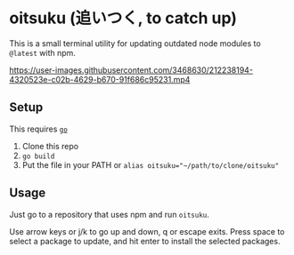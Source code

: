 # oitsuku (追いつく, to catch up)

This is a small terminal utility for updating outdated node modules to `@latest` with npm.

https://user-images.githubusercontent.com/3468630/212238194-4320523e-c02b-4629-b670-91f686c95231.mp4

## Setup

This requires [`go`](https://go.dev/)

1. Clone this repo
1. `go build`
1. Put the file in your PATH or `alias oitsuku="~/path/to/clone/oitsuku"`

## Usage

Just go to a repository that uses npm and run `oitsuku`.

Use arrow keys or j/k to go up and down, q or escape exits. Press space to select a package to update, and hit enter to install the selected packages.
